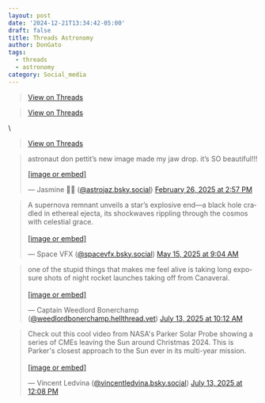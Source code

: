 ```yaml
---
layout: post
date: '2024-12-21T13:34:42-05:00'
draft: false
title: Threads Astronomy
author: DonGato
tags:
  - threads
  - astronomy
category: Social_media
---
```













> [View on Threads](https://www.threads.net/@natureegift/post/DDzw0-Ryxq5)

> [View on Threads](https://www.threads.net/@georgespacesout/post/DCQDXjaSb64)

\\

> [View on Threads](https://www.threads.net/@robcafe1/post/DBAWiX9Mfe_)

> astronaut don pettit’s new image made my jaw drop. it’s SO beautiful!!!  
>   
> [\[image or embed\]](https://bsky.app/profile/did:plc:f3k4iipaz7ara5xvp3p42moe/post/3lj45xhbsh22h?ref_src=embed)
> 
> — Jasmine 🌌🔭 ([@astrojaz.bsky.social](https://bsky.app/profile/did:plc:f3k4iipaz7ara5xvp3p42moe?ref_src=embed)) [February 26, 2025 at 2:57 PM](https://bsky.app/profile/did:plc:f3k4iipaz7ara5xvp3p42moe/post/3lj45xhbsh22h?ref_src=embed)

<blockquote class="bluesky-embed" data-bluesky-uri="at://did:plc:drf7mwbw2izpr5mfgtz3fkii/app.bsky.feed.post/3lp7lbue7d22u" data-bluesky-cid="bafyreihfptwhdjafbjinjubnjzo2waeqxu2zseesncgupdpqxzhtovymem" data-bluesky-embed-color-mode="system"><p lang="en">A supernova remnant unveils a star’s explosive end—a black hole cradled in ethereal ejecta, its shockwaves rippling through the cosmos with celestial grace.<br><br><a href="https://bsky.app/profile/did:plc:drf7mwbw2izpr5mfgtz3fkii/post/3lp7lbue7d22u?ref_src=embed">[image or embed]</a></p>&mdash; Space VFX (<a href="https://bsky.app/profile/did:plc:drf7mwbw2izpr5mfgtz3fkii?ref_src=embed">@spacevfx.bsky.social</a>) <a href="https://bsky.app/profile/did:plc:drf7mwbw2izpr5mfgtz3fkii/post/3lp7lbue7d22u?ref_src=embed">May 15, 2025 at 9:04 AM</a></blockquote><script async src="https://embed.bsky.app/static/embed.js" charset="utf-8"></script>



<blockquote class="bluesky-embed" data-bluesky-uri="at://did:plc:uhyujbbuwbhr2mmro2d55e2b/app.bsky.feed.post/3ltu2lf7y2s2l" data-bluesky-cid="bafyreic2mauqhnap4phpw3dimhmnxaiaasm2ed7mrpebhomoyjx3jnpe6m" data-bluesky-embed-color-mode="dark"><p lang="en">one of the stupid things that makes me feel alive is taking long exposure shots of night rocket launches taking off from Canaveral.<br><br><a href="https://bsky.app/profile/did:plc:uhyujbbuwbhr2mmro2d55e2b/post/3ltu2lf7y2s2l?ref_src=embed">[image or embed]</a></p>&mdash; Captain Weedlord Bonerchamp (<a href="https://bsky.app/profile/did:plc:uhyujbbuwbhr2mmro2d55e2b?ref_src=embed">@weedlordbonerchamp.hellthread.vet</a>) <a href="https://bsky.app/profile/did:plc:uhyujbbuwbhr2mmro2d55e2b/post/3ltu2lf7y2s2l?ref_src=embed">July 13, 2025 at 10:12 AM</a></blockquote><script async src="https://embed.bsky.app/static/embed.js" charset="utf-8"></script>

<blockquote class="bluesky-embed" data-bluesky-uri="at://did:plc:c3hsgalrlmdaya7kgteri4jx/app.bsky.feed.post/3ltuazr27lk25" data-bluesky-cid="bafyreigyhszyrnxmzlkqr7jrlvpied7gg2fq7zmowmowfzm2sb7u4mdca4" data-bluesky-embed-color-mode="dark"><p lang="en">Check out this cool video from NASA&#x27;s Parker Solar Probe showing a series of CMEs leaving the Sun around Christmas 2024. This is Parker&#x27;s closest approach to the Sun ever in its multi-year mission.<br><br><a href="https://bsky.app/profile/did:plc:c3hsgalrlmdaya7kgteri4jx/post/3ltuazr27lk25?ref_src=embed">[image or embed]</a></p>&mdash; Vincent Ledvina (<a href="https://bsky.app/profile/did:plc:c3hsgalrlmdaya7kgteri4jx?ref_src=embed">@vincentledvina.bsky.social</a>) <a href="https://bsky.app/profile/did:plc:c3hsgalrlmdaya7kgteri4jx/post/3ltuazr27lk25?ref_src=embed">July 13, 2025 at 12:08 PM</a></blockquote><script async src="https://embed.bsky.app/static/embed.js" charset="utf-8"></script>